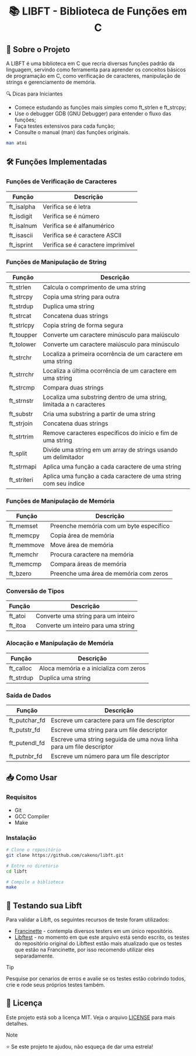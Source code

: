<h1  align="center">
📚 LIBFT - Biblioteca de Funções em C
</h1>

## 📖 Sobre o Projeto
A LIBFT é uma biblioteca em C que recria diversas funções padrão da linguagem, servindo como ferramenta para aprender os conceitos básicos de programação em C, como verificação de caracteres, manipulação de strings e gerenciamento de memória.

🔍 Dicas para Iniciantes
- Comece estudando as funções mais simples como ft_strlen e ft_strcpy;
- Use o debugger GDB (GNU Debugger) para entender o fluxo das funções;
- Faça testes extensivos para cada função;
- Consulte o manual (man) das funções originais.
```bash
man atoi
```

## 🛠️ Funções Implementadas

### Funções de Verificação de Caracteres
| Função | Descrição |
|--------|-----------|
| ft_isalpha | Verifica se é letra |
| ft_isdigit | Verifica se é número |
| ft_isalnum | Verifica se é alfanumérico |
| ft_isascii | Verifica se é caractere ASCII |
| ft_isprint | Verifica se é caractere imprimível |

### Funções de Manipulação de String
| Função | Descrição |
| -------- | ----------- |
| ft_strlen | Calcula o comprimento de uma string |
| ft_strcpy | Copia uma string para outra |
| ft_strdup | Duplica uma string |
| ft_strcat | Concatena duas strings |
| ft_strlcpy | Copia string de forma segura |
| ft_toupper | Converte um caractere minúsculo para maiúsculo	 |
| ft_tolower | Converte um caractere maiúsculo para minúsculo	 |
| ft_strchr | Localiza a primeira ocorrência de um caractere em uma string |
| ft_strrchr | Localiza a última ocorrência de um caractere em uma string	|
| ft_strcmp | Compara duas strings |
| ft_strnstr | Localiza uma substring dentro de uma string, limitada a n caracteres	|
| ft_substr | Cria uma substring a partir de uma string |
| ft_strjoin | Concatena duas strings |
| ft_strtrim | Remove caracteres específicos do início e fim de uma string |
| ft_split | Divide uma string em um array de strings usando um delimitador |
| ft_strmapi | Aplica uma função a cada caractere de uma string |
| ft_striteri | Aplica uma função a cada caractere de uma string com seu índice |

### Funções de Manipulação de Memória
| Função | Descrição |
|--------|-----------|
| ft_memset | Preenche memória com um byte específico |
| ft_memcpy | Copia área de memória |
| ft_memmove | Move área de memória |
| ft_memchr | Procura caractere na memória |
| ft_memcmp | Compara áreas de memória |
| ft_bzero | Preenche uma área de memória com zeros |

### Conversão de Tipos
| Função | Descrição |
|--------|-----------|
| ft_atoi | Converte uma string para um inteiro	|
| ft_itoa | Converte um inteiro para uma string |

### Alocação e Manipulação de Memória
| Função | Descrição |
|--------|-----------|
| ft_calloc | Aloca memória e a inicializa com zeros |
| ft_strdup | Duplica uma string |

### Saída de Dados
| Função | Descrição |
|--------|-----------|
| ft_putchar_fd | Escreve um caractere para um file descriptor |
| ft_putstr_fd | Escreve uma string para um file descriptor |
| ft_putendl_fd | Escreve uma string seguida de uma nova linha para um file descriptor |
| ft_putnbr_fd | Escreve um número para um file descriptor |

## 📥 Como Usar

### Requisitos
- Git
- GCC Compiler
- Make

### Instalação
```bash
# Clone o repositório
git clone https://github.com/cakeno/libft.git

# Entre no diretório
cd libft

# Compile a biblioteca
make
```

## 🧪 Testando sua Libft

Para validar a Libft, os seguintes recursos de teste foram utilizados:
- [Francinette](https://github.com/xicodomingues/francinette) - contempla diversos testers em um único repositório.
- [Libftest](https://github.com/jtoty/Libftest) - no momento em que este arquivo está sendo escrito, os testes do repositório original do Libftest estão mais atualizado que os testes que estão na Francinette, por isso recomendo utilizar eles separadamente.

> [!TIP]
> Pesquise por cenarios de erros e avalie se os testes estão cobrindo todos, crie e rode seus próprios testes também.

## 📄 Licença
Este projeto está sob a licença MIT. Veja o arquivo [LICENSE](LICENSE) para mais detalhes.

> [!NOTE]
> ⭐️ Se este projeto te ajudou, não esqueça de dar uma estrela!
